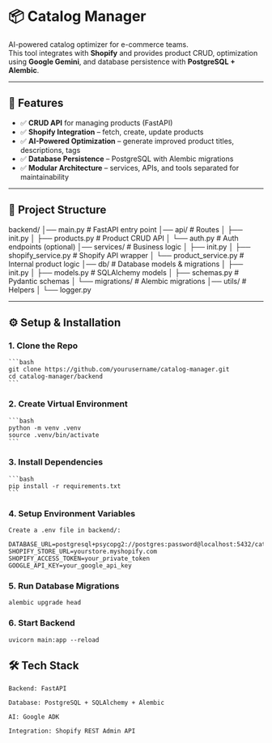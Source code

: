 # 📦 Catalog Manager

AI-powered catalog optimizer for e-commerce teams.  
This tool integrates with **Shopify** and provides product CRUD, optimization using **Google Gemini**, and database persistence with **PostgreSQL + Alembic**.

---

## 🚀 Features
- ✅ **CRUD API** for managing products (FastAPI)
- ✅ **Shopify Integration** – fetch, create, update products
- ✅ **AI-Powered Optimization** – generate improved product titles, descriptions, tags
- ✅ **Database Persistence** – PostgreSQL with Alembic migrations
- ✅ **Modular Architecture** – services, APIs, and tools separated for maintainability

---

## 📂 Project Structure
backend/
│── main.py # FastAPI entry point
│── api/ # Routes
│ ├── init.py
│ ├── products.py # Product CRUD API
│ └── auth.py # Auth endpoints (optional)
│── services/ # Business logic
│ ├── init.py
│ ├── shopify_service.py # Shopify API wrapper
│ └── product_service.py # Internal product logic
│── db/ # Database models & migrations
│ ├── init.py
│ ├── models.py # SQLAlchemy models
│ ├── schemas.py # Pydantic schemas
│ └── migrations/ # Alembic migrations
│── utils/ # Helpers
│ └── logger.py



---

## ⚙️ Setup & Installation

### 1. Clone the Repo
    ```bash
    git clone https://github.com/yourusername/catalog-manager.git
    cd catalog-manager/backend
    ```

### 2. Create Virtual Environment
    ```bash 
    python -m venv .venv
    source .venv/bin/activate
    ```
### 3. Install Dependencies
    ```bash
    pip install -r requirements.txt
    ```

### 4. Setup Environment Variables
    Create a .env file in backend/:

    DATABASE_URL=postgresql+psycopg2://postgres:password@localhost:5432/catalog_db
    SHOPIFY_STORE_URL=yourstore.myshopify.com
    SHOPIFY_ACCESS_TOKEN=your_private_token
    GOOGLE_API_KEY=your_google_api_key

### 5. Run Database Migrations
    alembic upgrade head

### 6. Start Backend
    uvicorn main:app --reload


##    🛠️ Tech Stack

    Backend: FastAPI

    Database: PostgreSQL + SQLAlchemy + Alembic

    AI: Google ADK

    Integration: Shopify REST Admin API
